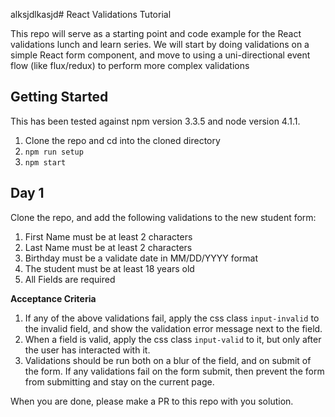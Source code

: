 alksjdlkasjd# React Validations Tutorial

This repo will serve as a starting point and code example for the React validations
lunch and learn series. We will start by doing validations on a simple React form
component, and move to using a uni-directional event flow (like flux/redux) to perform
more complex validations

## Getting Started

This has been tested against npm version 3.3.5 and node version 4.1.1.

1. Clone the repo and cd into the cloned directory
1. `npm run setup`
1. `npm start`

## Day 1

Clone the repo, and add the following validations to the new student form:

1. First Name must be at least 2 characters
1. Last Name must be at least 2 characters
1. Birthday must be a validate date in MM/DD/YYYY format
1. The student must be at least 18 years old
1. All Fields are required

__Acceptance Criteria__

1. If any of the above validations fail, apply the css class `input-invalid` to the invalid field,
and show the validation error message next to the field.
1. When a field is valid, apply the css class `input-valid` to it, but only after the user has 
interacted with it.
1. Validations should be run both on a blur of the field, and on submit of the form. If
any validations fail on the form submit, then prevent the form from submitting and stay
on the current page.

When you are done, please make a PR to this repo with you solution.
